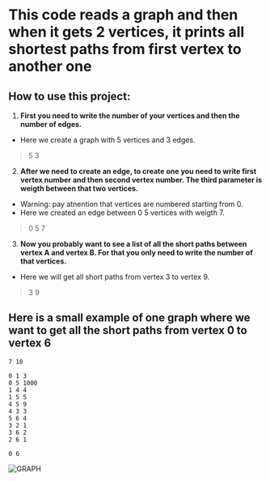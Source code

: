 # This code reads a graph and then when it gets 2 vertices, it prints all shortest paths from first vertex to another one

## How to use this project:
1) **First you need to write the number of your vertices and then the number of edges.**
* Here we create a graph with 5 vertices and 3 edges.
>5 3
2) **After we need to create an edge, to create one you need to write first vertex number and then second vertex number. The third parameter is weigth between that two vertices.**
* Warning: pay atnention that vertices are numbered starting from 0.
* Here we created an edge between 0 5 vertices with weigth 7.
>0 5 7
3) **Now you probably want to see a list of all the short paths between vertex A and vertex B. For that you only need to write the number of that vertices.**
* Here we will get all short paths from vertex 3 to  vertex 9.
>3 9

## Here is a small example of one graph where we want to get all the short paths from vertex 0 to vertex 6

```
7 10

0 1 3
0 5 1000
1 4 4
1 5 5
4 5 9
4 3 3
5 6 4
3 2 1
3 6 2
2 6 1

0 6
```
![GRAPH](https://user-images.githubusercontent.com/91688611/141691722-06aa8488-51bc-4bae-b399-85ff7108ced9.PNG)
